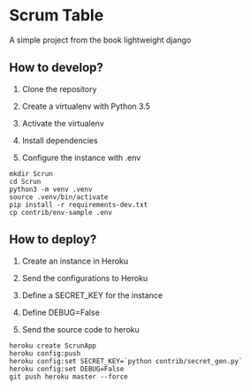 # Scrum Table

A simple project from the book lightweight django

## How to develop?

1) Clone the repository

2) Create a virtualenv with Python 3.5

3) Activate the virtualenv

4) Install dependencies

5) Configure the instance with .env

```console
mkdir Scrun
cd Scrun
python3 -m venv .venv
source .venv/bin/activate
pip install -r requirements-dev.txt
cp contrib/env-sample .env
```

## How to deploy?

1) Create an instance in Heroku

2) Send the configurations to Heroku

3) Define a SECRET_KEY for the instance

4) Define DEBUG=False

6) Send the source code to heroku

```console
heroku create ScrunApp
heroku config:push
heroku config:set SECRET_KEY=`python contrib/secret_gen.py`
heroku config:set DEBUG=False
git push heroku master --force
```
